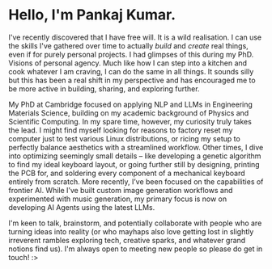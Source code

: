 <h1>
Hello, I'm Pankaj Kumar.
</h1>

<p>
I've recently discovered that I have free will. It is a wild realisation. I can use the skills I've gathered over time to actually <em>build</em> and <em>create</em> real things, even if for purely personal projects. I had glimpses of this during my PhD. Visions of personal agency. Much like how I can step into a kitchen and cook whatever I am craving, I can do the same in all things. It sounds silly but this has been a real shift in my perspective and has encouraged me to be more active in building, sharing, and exploring further.
</p>

<p>
My PhD at Cambridge focused on applying NLP and LLMs in Engineering Materials Science, building on my academic background of Physics and Scientific Computing. In my spare time, however, my curiosity truly takes the lead. I might find myself looking for reasons to factory reset my computer just to test various Linux distributions, or ricing my setup to perfectly balance aesthetics with a streamlined workflow. Other times, I dive into optimizing seemingly small details – like developing a genetic algorithm to find my ideal keyboard layout, or going further still by designing, printing the PCB for, and soldering every component of a mechanical keyboard entirely from scratch. More recently, I’ve been focused on the capabilities of frontier AI. While I’ve built custom image generation workflows and experimented with music generation, my primary focus is now on developing AI Agents using the latest LLMs.
</p>

<p>
I'm keen to talk, brainstorm, and potentially collaborate with people who are turning ideas into reality (or who mayhaps also love getting lost in slightly irreverent rambles exploring tech, creative sparks, and whatever grand notions find us). I'm always open to meeting new people so please do get in touch! :>
</p>

